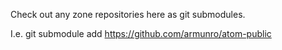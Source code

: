 Check out any zone repositories here as git submodules.

I.e.
git submodule add https://github.com/armunro/atom-public
